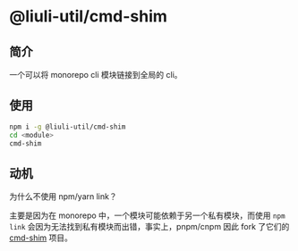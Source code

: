 # @liuli-util/cmd-shim

## 简介

一个可以将 monorepo cli 模块链接到全局的 cli。

## 使用

```sh
npm i -g @liuli-util/cmd-shim
cd <module>
cmd-shim
```

## 动机

为什么不使用 npm/yarn link？

主要是因为在 monorepo 中，一个模块可能依赖于另一个私有模块，而使用 `npm link` 会因为无法找到私有模块而出错，事实上，pnpm/cnpm 因此 fork 了它们的 [cmd-shim](https://github.com/npm/cmd-shim/network/members) 项目。
